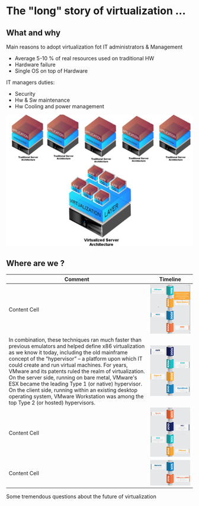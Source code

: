 # The "long" story of virtualization ...
## What and why

Main reasons to adopt virtualization fot IT administrators & Management

* Average 5-10 % of real resources used on traditional HW
* Hardware failure
* Single OS on top of Hardware

IT managers duties:

* Security
* Hw & Sw maintenance
* Hw Cooling and power management


![VIRTHW](./files/virtualization/virtualized_server_architecture.png "Virtualized HW")

## Where are we ?

**Comment**  | **Timeline**
------------- | -------------
Content Cell  | ![TIMELINE1](./files/virtualization/timeline_virtualization1.png "Timeline part1")
In combination, these techniques ran much faster than previous emulators and helped define x86 virtualization as we know it today, including the old mainframe concept of the “hypervisor” – a platform upon which IT could create and run virtual machines. For years, VMware and its patents ruled the realm of virtualization. On the server side, running on bare metal, VMware's ESX became the leading Type 1 (or native) hypervisor. On the client side, running within an existing desktop operating system, VMware Workstation was among the top Type 2 (or hosted) hypervisors. | ![TIMELINE2](./files/virtualization/timeline_virtualization2.png "Timeline part2")
Content Cell  | ![TIMELINE3](./files/virtualization/timeline_virtualization3.png "Timeline part3")
Content Cell  | ![TIMELINE4](./files/virtualization/timeline_virtualization4.png "Timeline part4")

Some tremendous questions about the future of virtualization
